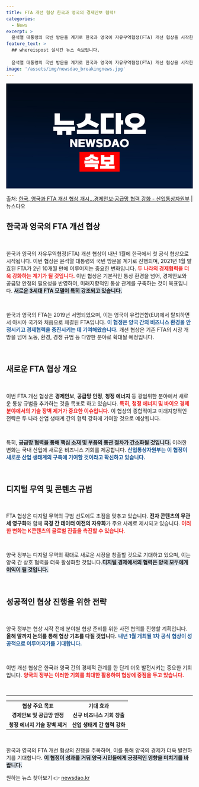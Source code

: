 ```yaml
---
title: FTA 개선 협상 한국과 영국의 경제안보 협력!
categories:
  - News
excerpt: >
  윤석열 대통령의 국빈 방문을 계기로 한국과 영국이 자유무역협정(FTA) 개선 협상을 시작한다. 지난 2021…
feature_text: >
  ## whereispost 실시간 뉴스 속보입니다.

  윤석열 대통령의 국빈 방문을 계기로 한국과 영국이 자유무역협정(FTA) 개선 협상을 시작한다. 지난 2021…
image: '/assets/img/newsdao_breakingnews.jpg'
---
```


![뉴스다오 속보](/assets/img/newsdao_breakingnews.jpg)

<p>출처: <a href="https://newsdao.kr/2603" rel="dofollow">한국, 영국과 FTA 개선 협상 개시…경제안보·공급망 협력 강화 - 산업통상자원부</a> | 뉴스다오</p>

<h2 data-ke-size="size26">한국과 영국의 FTA 개선 협상</h2>

<p data-ke-size="size16">&nbsp;</p>

한국과 영국의 자유무역협정(FTA) 개선 협상이 내년 1월에 한국에서 첫 공식 협상으로 시작됩니다. 이번 협상은 윤석열 대통령의 국빈 방문을 계기로 진행되며, 2021년 1월 발효된 FTA가 2년 10개월 만에 이루어지는 중요한 변화입니다. <b><span style="color: #ee2323;">두 나라의 경제협력을 더욱 강화하는 계기가 될 것입니다.</span></b> 이번 협상은 기본적인 통상 환경을 넘어, 경제안보와 공급망 안정의 필요성을 반영하여, 미래지향적인 통상 관계를 구축하는 것이 목표입니다. <b><span style="background-color: #21538527;">새로운 3세대 FTA 모델이 특히 강조되고 있습니다.</span></b> 

<p data-ke-size="size16">&nbsp;</p>

한국과 영국의 FTA는 2019년 서명되었으며, 이는 영국이 유럽연합(EU)에서 탈퇴하면서 아시아 국가와 처음으로 체결된 FTA입니다. <b><span style="color: #1a5490;">이 협정은 양국 간의 비즈니스 환경을 안정시키고 경제협력을 증진시키는 데 기여해왔습니다.</span></b> 개선 협상은 기존 FTA의 시장 개방을 넘어 노동, 환경, 경쟁 규범 등 다양한 분야로 확대될 예정입니다. 

<p data-ke-size="size16">&nbsp;</p>

<h2 data-ke-size="size26">새로운 FTA 협상 개요</h2>

<p data-ke-size="size16">&nbsp;</p>

이번 FTA 개선 협상은 <b>경제안보</b>, <b>공급망 안정</b>, <b>청정 에너지</b> 등 광범위한 분야에서 새로운 통상 규범을 추가하는 것을 목표로 하고 있습니다. <b><span style="color: #ee2323;">특히, 청정 에너지 및 바이오 경제 분야에서의 기술 장벽 제거가 중요한 이슈입니다.</span></b> 이 협상의 종합적이고 미래지향적인 전략은 두 나라 산업 생태계 간의 협력 강화에 기여할 것으로 예상됩니다.

<p data-ke-size="size16">&nbsp;</p>

특히, <b><span style="background-color: #21538527;">공급망 협력을 통해 핵심 소재 및 부품의 통관 절차가 간소화될 것입니다.</span></b> 이러한 변화는 국내 산업에 새로운 비즈니스 기회를 제공합니다. <b><span style="color: #1a5490;">산업통상자원부는 이 협정이 새로운 산업 생태계의 구축에 기여할 것이라고 확신하고 있습니다.</span></b> 

<p data-ke-size="size16">&nbsp;</p>

<h2 data-ke-size="size26">디지털 무역 및 콘텐츠 규범</h2>

<p data-ke-size="size16">&nbsp;</p>

FTA 협상은 디지털 무역의 규범 선도에도 초점을 맞추고 있습니다. <b>전자 콘텐츠의 무관세 영구화</b>와 함께 <b>국경 간 데이터 이전의 자유화</b>가 주요 사례로 제시되고 있습니다. <b><span style="color: #ee2323;">이러한 변화는 K콘텐츠의 글로벌 진출을 촉진할 수 있습니다.</span></b> 

<p data-ke-size="size16">&nbsp;</p>

양국 정부는 디지털 무역의 확대로 새로운 시장을 창출할 것으로 기대하고 있으며, 이는 양국 간 상호 협력을 더욱 활성화할 것입니다.<b><span style="background-color: #21538527;">디지털 경제에서의 협력은 양국 모두에게 이익이 될 것입니다.</span></b> 

<p data-ke-size="size16">&nbsp;</p>

<h2 data-ke-size="size26">성공적인 협상 진행을 위한 전략</h2>

<p data-ke-size="size16">&nbsp;</p>

양국 정부는 협상 시작 전에 분야별 협상 준비를 위한 사전 협의를 진행할 계획입니다. <b>올해 말까지 논의를 통해 협상 기초를 다질 것입니다.</b> <b><span style="color: #1a5490;">내년 1월 개최될 1차 공식 협상이 성공적으로 이루어지기를 기대합니다.</span></b> 

<p data-ke-size="size16">&nbsp;</p>

이번 개선 협상은 한국과 영국 간의 경제적 관계를 한 단계 더욱 발전시키는 중요한 기회입니다. <b><span style="color: #ee2323;">양국의 정부는 이러한 기회를 최대한 활용하여 협상에 중점을 두고 있습니다.</span></b> <p data-ke-size="size16">&nbsp;</p>

<hr>

<table style="width: 100%; border-collapse: collapse;">
  <tbody>
    <tr>
      <td style="text-align: center; height: 17px;"><b>협상 주요 목표</b></td>
      <td style="text-align: center; height: 17px;"><b>기대 효과</b></td>
    </tr>
    <tr>
      <td style="text-align: center; height: 17px;"><b>경제안보 및 공급망 안정</b></td>
      <td style="text-align: center; height: 17px;"><b>신규 비즈니스 기회 창출</b></td>
    </tr>
    <tr>
      <td style="text-align: center; height: 17px;"><b>청정 에너지 기술 장벽 제거</b></td>
      <td style="text-align: center; height: 17px;"><b>산업 생태계 간 협력 강화</b></td>
    </tr>
  </tbody>
</table>

<p data-ke-size="size16">&nbsp;</p>

한국과 영국의 FTA 개선 협상의 진행을 주목하며, 이를 통해 양국의 경제가 더욱 발전하기를 기대합니다. <b><span style="background-color: #21538527;">이 협정이 성과를 거둬 양국 시민들에게 긍정적인 영향을 미치기를 바랍니다.</span></b> 

<p data-ke-size="size16"></p> 

원하는 뉴스 찾아보기 👉 <a href="https://newsdao.kr" rel="dofollow">newsdao.kr</a>


